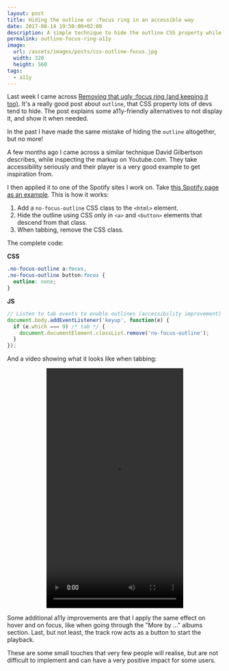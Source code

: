 ```yaml
---
layout: post
title: Hiding the outline or :focus ring in an accessible way
date: 2017-08-14 19:50:00+02:00
description: A simple technique to hide the outline CSS property while making your website accessible when using keyboard navigation.
permalink: outline-focus-ring-a11y
image:
  url: /assets/images/posts/css-outline-focus.jpg
  width: 320
  height: 560
tags:
  - a11y
---
```


Last week I came across [Removing that ugly :focus ring (and keeping it too)](https://hackernoon.com/removing-that-ugly-focus-ring-and-keeping-it-too-6c8727fefcd2). It's a really good post about  `outline`, that CSS property lots of devs tend to hide. The post explains some a11y-friendly alternatives to not display it, and show it when needed.

<!-- more -->

In the past I have made the same mistake of hiding the `outline` altogether, but no more!

A few months ago I came across a similar technique David Gilbertson describes, while inspecting the markup on Youtube.com. They take accessibility seriously and their player is a very good example to get inspiration from.

I then applied it to one of the Spotify sites I work on. Take [this Spotify page as an example](https://open.spotify.com/track/2ZBNclC5wm4GtiWaeh0DMx?fo=1). This is how it works:

1. Add a `no-focus-outline` CSS class to the `<html>` element.
2. Hide the outline using CSS only in `<a>` and `<button>` elements that descend from that class.
3. When tabbing, remove the CSS class.

The complete code:

**CSS**
```css
.no-focus-outline a:focus,
.no-focus-outline button:focus {
  outline: none;
}
```

**JS**
```js
// Listen to tab events to enable outlines (accessibility improvement)
document.body.addEventListener('keyup', function(e) {
  if (e.which === 9) /* tab */ {
    document.documentElement.classList.remove('no-focus-outline');
  }
});
```

And a video showing what it looks like when tabbing:

<div style="text-align:center">
  <video width="320" height="560" controls src="https://res.cloudinary.com/jmperez/video/upload/v1510495843/css-outline-focus_olx6zh.mp4" loading="lazy" />
</div>

Some additional a11y improvements are that I apply the same effect on hover and on focus, like when going through the "More by ..." albums section. Last, but not least, the track row acts as a button to start the playback.

These are some small touches that very few people will realise, but are not difficult to implement and can have a very positive impact for some users.
